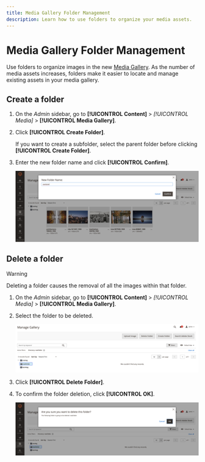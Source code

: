 ```yaml
---
title: Media Gallery Folder Management
description: Learn how to use folders to organize your media assets.
---
```

# Media Gallery Folder Management

Use folders to organize images in the new [Media Gallery](media-gallery.md). As the number of media assets increases, folders make it easier to locate and manage existing assets in your media gallery.

## Create a folder

1. On the _Admin_ sidebar, go to **[!UICONTROL Content]** > _[!UICONTROL Media]_ > **[!UICONTROL Media Gallery]**.

1. Click **[!UICONTROL Create Folder]**.

    If you want to create a subfolder, select the parent folder before clicking **[!UICONTROL Create Folder]**.

1. Enter the new folder name and click **[!UICONTROL Confirm]**.

    ![New Folder Name](./assets/media-gallery-folder-name.png)<!-- zoom -->

## Delete a folder

>[!WARNING]
>
>Deleting a folder causes the removal of all the images within that folder.

1. On the _Admin_ sidebar, go to **[!UICONTROL Content]** > _[!UICONTROL Media]_ > **[!UICONTROL Media Gallery]**.

1. Select the folder to be deleted.

    ![Select Folder](./assets/media-gallery-selected-folder.png)<!-- zoom -->

1. Click **[!UICONTROL Delete Folder]**.

1. To confirm the folder deletion, click **[!UICONTROL OK]**.

    ![Delete Confirmation](./assets/media-gallery-delete-folder-confirm.png)<!-- zoom -->
